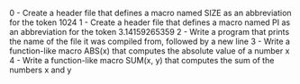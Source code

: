 0 - Create a header file that defines a macro named SIZE as an abbreviation for the token 1024
1 - Create a header file that defines a macro named PI as an abbreviation for the token 3.14159265359
2 - Write a program that prints the name of the file it was compiled from, followed by a new line
3 - Write a function-like macro ABS(x) that computes the absolute value of a number x
4 - Write a function-like macro SUM(x, y) that computes the sum of the numbers x and y
